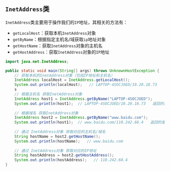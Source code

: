 ## `InetAddress`类

`InetAddress`类主要用于操作我们的`IP`地址，其相关的方法有：

- `getLocalHost`：获取本机`InetAddress`对象
- `getByName`：根据指定主机名/域获取`ip`地址对象
- `getHostName`：获取`InetAddress`对象的主机名
- `getHostAddress`：获取`InetAddress`对象的`IP`地址

```java
import java.net.InetAddress;

public static void main(String[] args) throws UnknownHostException {
    // 获取本机的InetAddress对象（包括IP地址和主机名）
    InetAddress localHost = InetAddress.getLocalHost();
    System.out.println(localHost);   // LAPTOP-4SOCJOED/10.20.18.73
    s
    // 根据主机名 获取InetAddress对象
    InetAddress host1 = InetAddress.getByName("LAPTOP-4SOCJOED");
    System.out.println(host1);  // LAPTOP-4SOCJOED/10.20.18.73   返回的是主机名/IP地址
    
    // 根据域名 获取InetAddress对象
    InetAddress host2 = InetAddress.getByName("www.baidu.com");
    System.out.println(host1);  // www.baidu.com/110.242.68.4   返回的是域名/IP地址
    
    // 通过 InetAddress对象 获取对应的主机名/域名
    String hostName = host2.getHostName();
    System.out.println(hostName);   // www.baidu.com
    
    // 通过 InetAddress对象 获取对应的IP地址
    String hostAddress = host2.getHostAddress();
    System.out.println(hostAddress);   // 110.242.68.4
}
```

